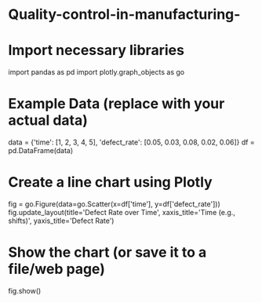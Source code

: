# Quality-control-in-manufacturing-
# Import necessary libraries
import pandas as pd
import plotly.graph_objects as go

# Example Data (replace with your actual data)
data = {'time': [1, 2, 3, 4, 5],
        'defect_rate': [0.05, 0.03, 0.08, 0.02, 0.06]}
df = pd.DataFrame(data)

# Create a line chart using Plotly
fig = go.Figure(data=go.Scatter(x=df['time'], y=df['defect_rate']))
fig.update_layout(title='Defect Rate over Time',
                  xaxis_title='Time (e.g., shifts)',
                  yaxis_title='Defect Rate')

# Show the chart (or save it to a file/web page)
fig.show()
